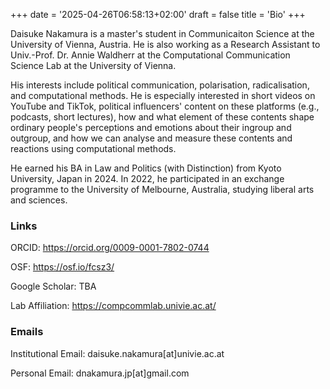 +++
date = '2025-04-26T06:58:13+02:00'
draft = false
title = 'Bio'
+++

Daisuke Nakamura is a master's student in Communicaiton Science at the University of Vienna, Austria. He is also working as a Research Assistant to Univ.-Prof. Dr. Annie Waldherr at the Computational Communication Science Lab at the University of Vienna. 

His interests include political communication, polarisation, radicalisation, and computational methods. He is especially interested in short videos on YouTube and TikTok, political influencers' content on these platforms (e.g., podcasts, short lectures), how and what element of these contents shape ordinary people's perceptions and emotions about their ingroup and outgroup, and how we can analyse and measure these contents and reactions using computational methods.

He earned his BA in Law and Politics (with Distinction) from Kyoto University, Japan in 2024. In 2022, he participated in an exchange programme to the University of Melbourne, Australia, studying liberal arts and sciences. 

### Links

ORCID: https://orcid.org/0009-0001-7802-0744

OSF: https://osf.io/fcsz3/

Google Scholar: TBA

Lab Affiliation: https://compcommlab.univie.ac.at/

### Emails

Institutional Email: daisuke.nakamura[at]univie.ac.at

Personal Email: dnakamura.jp[at]gmail.com

